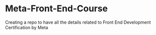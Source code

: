 # Meta-Front-End-Course

Creating a repo to have all the details related to Front End Development Certification by Meta

